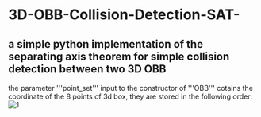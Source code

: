# 3D-OBB-Collision-Detection-SAT-
## a simple python implementation of the separating axis theorem for simple collision detection between two 3D OBB  
the parameter '''point_set''' input to the constructor of '''OBB''' cotains the coordinate of the 8 points of 3d box, they are stored in the following order: 
![1](https://user-images.githubusercontent.com/46258000/132276400-b9338f6c-67a5-47a6-afac-a61e649ebae0.jpg)
